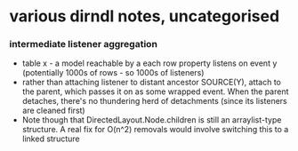 # various dirndl notes, uncategorised

### intermediate listener aggregation

- table x - a model reachable by a each row property listens on event y (potentially 1000s of rows - so 1000s of listeners)
- rather than attaching listener to distant ancestor SOURCE(Y), attach to the parent, which passes it on as some wrapped event.
  When the parent detaches, there's no thundering herd of detachments (since its listeners are cleaned first)
- Note though that DirectedLayout.Node.children is still an arraylist-type structure. A real fix for O(n^2) removals would
  involve switching this to a linked structure
